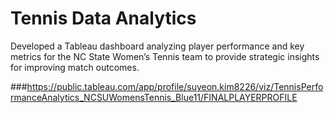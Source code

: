 # Tennis Data Analytics
Developed a Tableau dashboard analyzing player performance and key metrics for the NC State Women’s Tennis team to provide strategic insights for improving match outcomes.  

###https://public.tableau.com/app/profile/suyeon.kim8226/viz/TennisPerformanceAnalytics_NCSUWomensTennis_Blue11/FINALPLAYERPROFILE
